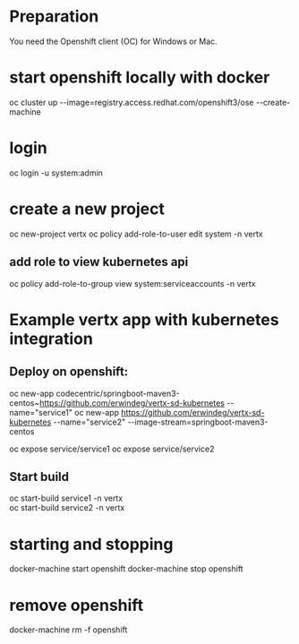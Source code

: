 # Preparation
You need the Openshift client (OC) for Windows or Mac.

# start openshift locally with docker
oc cluster up --image=registry.access.redhat.com/openshift3/ose --create-machine

# login
oc login -u system:admin

# create a new project
oc new-project vertx
oc policy add-role-to-user edit system -n vertx

## add role to view kubernetes api
oc policy add-role-to-group view system:serviceaccounts -n vertx

# Example vertx app with kubernetes integration
## Deploy on openshift:

oc new-app codecentric/springboot-maven3-centos~https://github.com/erwindeg/vertx-sd-kubernetes --name="service1"
oc new-app https://github.com/erwindeg/vertx-sd-kubernetes --name="service2" --image-stream=springboot-maven3-centos

oc expose service/service1
oc expose service/service2


## Start build
oc start-build service1 -n vertx  
oc start-build service2 -n vertx


# starting and stopping
docker-machine start openshift
docker-machine stop openshift

# remove openshift
docker-machine rm -f openshift




